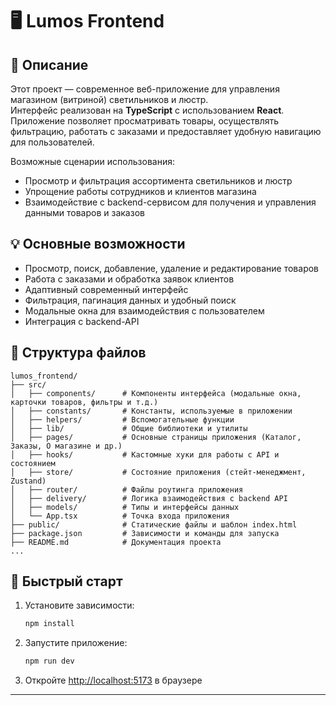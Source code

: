 # 🖥️ Lumos Frontend

## 📖 Описание
Этот проект — современное веб-приложение для управления магазином (витриной) светильников и люстр.  
Интерфейс реализован на **TypeScript** с использованием **React**. Приложение позволяет просматривать товары, осуществлять фильтрацию, работать с заказами и предоставляет удобную навигацию для пользователей.

Возможные сценарии использования:
- Просмотр и фильтрация ассортимента светильников и люстр
- Упрощение работы сотрудников и клиентов магазина
- Взаимодействие с backend-сервисом для получения и управления данными товаров и заказов

## 💡 Основные возможности
- Просмотр, поиск, добавление, удаление и редактирование товаров
- Работа с заказами и обработка заявок клиентов
- Адаптивный современный интерфейс
- Фильтрация, пагинация данных и удобный поиск
- Модальные окна для взаимодействия с пользователем
- Интеграция с backend-API

## 📂 Структура файлов
```
lumos_frontend/
├── src/
│   ├── components/      # Компоненты интерфейса (модальные окна, карточки товаров, фильтры и т.д.)
│   ├── constants/       # Константы, используемые в приложении
│   ├── helpers/         # Вспомогательные функции
│   ├── lib/             # Общие библиотеки и утилиты
│   ├── pages/           # Основные страницы приложения (Каталог, Заказы, О магазине и др.)
│   ├── hooks/           # Кастомные хуки для работы с API и состоянием
│   ├── store/           # Состояние приложения (стейт-менеджмент, Zustand)
│   ├── router/          # Файлы роутинга приложения
│   ├── delivery/        # Логика взаимодействия с backend API
│   ├── models/          # Типы и интерфейсы данных
│   └── App.tsx          # Точка входа приложения
├── public/              # Статические файлы и шаблон index.html
├── package.json         # Зависимости и команды для запуска
├── README.md            # Документация проекта
...
```

## 🚀 Быстрый старт
1. Установите зависимости:
   ```bash
   npm install
   ```
2. Запустите приложение:
   ```bash
   npm run dev
   ```
3. Откройте [http://localhost:5173](http://localhost:5173) в браузере

---
